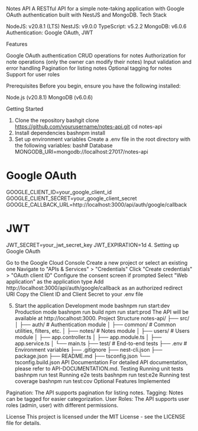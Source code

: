 Notes API
A RESTful API for a simple note-taking application with Google OAuth authentication built with NestJS and MongoDB.
Tech Stack

NodeJS: v20.8.1 (LTS)
NestJS: v9.0.0
TypeScript: v5.2.2
MongoDB: v6.0.6
Authentication: Google OAuth, JWT

Features

Google OAuth authentication
CRUD operations for notes
Authorization for note operations (only the owner can modify their notes)
Input validation and error handling
Pagination for listing notes
Optional tagging for notes
Support for user roles

Prerequisites
Before you begin, ensure you have the following installed:

Node.js (v20.8.1)
MongoDB (v6.0.6)

Getting Started

1. Clone the repository
   bashgit clone https://github.com/yourusername/notes-api.git
   cd notes-api
2. Install dependencies
   bashnpm install
3. Set up environment variables
   Create a .env file in the root directory with the following variables:
   bash# Database
   MONGODB_URI=mongodb://localhost:27017/notes-api

# Google OAuth

GOOGLE_CLIENT_ID=your_google_client_id
GOOGLE_CLIENT_SECRET=your_google_client_secret
GOOGLE_CALLBACK_URL=http://localhost:3000/api/auth/google/callback

# JWT

JWT_SECRET=your_jwt_secret_key
JWT_EXPIRATION=1d 4. Setting up Google OAuth

Go to the Google Cloud Console
Create a new project or select an existing one
Navigate to "APIs & Services" > "Credentials"
Click "Create credentials" > "OAuth client ID"
Configure the consent screen if prompted
Select "Web application" as the application type
Add http://localhost:3000/api/auth/google/callback as an authorized redirect URI
Copy the Client ID and Client Secret to your .env file

5. Start the application
   Development mode
   bashnpm run start:dev
   Production mode
   bashnpm run build
   npm run start:prod
   The API will be available at http://localhost:3000.
   Project Structure
   notes-api/
   ├── src/
   │ ├── auth/ # Authentication module
   │ ├── common/ # Common utilities, filters, etc.
   │ ├── notes/ # Notes module
   │ ├── users/ # Users module
   │ ├── app.controller.ts
   │ ├── app.module.ts
   │ ├── app.service.ts
   │ └── main.ts
   ├── test/ # End-to-end tests
   ├── .env # Environment variables
   ├── .gitignore
   ├── nest-cli.json
   ├── package.json
   ├── README.md
   ├── tsconfig.json
   └── tsconfig.build.json
   API Documentation
   For detailed API documentation, please refer to API-DOCUMENTATION.md.
   Testing
   Running unit tests
   bashnpm run test
   Running e2e tests
   bashnpm run test:e2e
   Running test coverage
   bashnpm run test:cov
   Optional Features Implemented

Pagination: The API supports pagination for listing notes.
Tagging: Notes can be tagged for easier categorization.
User Roles: The API supports user roles (admin, user) with different permissions.

License
This project is licensed under the MIT License - see the LICENSE file for details.
